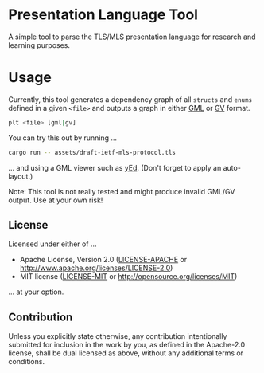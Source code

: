 # Presentation Language Tool

A simple tool to parse the TLS/MLS presentation language for research and learning purposes.

# Usage

Currently, this tool generates a dependency graph of all `structs` and `enums` defined in a given `<file>` and outputs a graph in either [GML] or [GV] format.

```sh
plt <file> [gml|gv]
```

You can try this out by running ...

```sh
cargo run -- assets/draft-ietf-mls-protocol.tls
```

... and using a GML viewer such as [yEd]. (Don't forget to apply an auto-layout.)

Note: This tool is not really tested and might produce invalid GML/GV output. Use at your own risk!

## License

Licensed under either of ...

 * Apache License, Version 2.0
   ([LICENSE-APACHE](LICENSE-APACHE) or http://www.apache.org/licenses/LICENSE-2.0)
 * MIT license
   ([LICENSE-MIT](LICENSE-MIT) or http://opensource.org/licenses/MIT)

... at your option.

## Contribution

Unless you explicitly state otherwise, any contribution intentionally submitted
for inclusion in the work by you, as defined in the Apache-2.0 license, shall be
dual licensed as above, without any additional terms or conditions.

[GML]: https://en.wikipedia.org/wiki/Graph_Modelling_Language
[GV]: https://graphviz.org/doc/info/lang.html
[yEd]: https://www.yworks.com/products/yed
